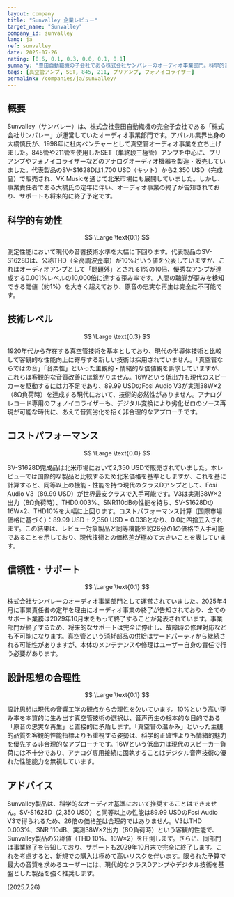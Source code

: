 ```yaml
---
layout: company
title: "Sunvalley 企業レビュー"
target_name: "Sunvalley"
company_id: sunvalley
lang: ja
ref: sunvalley
date: 2025-07-26
rating: [0.6, 0.1, 0.3, 0.0, 0.1, 0.1]
summary: "豊田自動織機の子会社である株式会社サンバレーのオーディオ事業部門。科学的音質基準では現代技術に大幅に劣る性能を示し、コストパフォーマンスも極めて低い。オーディオ事業の終了が告知されている。"
tags: [真空管アンプ, SET, 845, 211, プリアンプ, フォノイコライザー]
permalink: /companies/ja/sunvalley/
---
```


## 概要

Sunvalley（サンバレー）は、株式会社豊田自動織機の完全子会社である「株式会社サンバレー」が運営していたオーディオ事業部門です。アパレル業界出身の大橋慎氏が、1998年に社内ベンチャーとして真空管オーディオ事業を立ち上げました。845管や211管を使用したSET（単終段三極管）アンプを中心に、プリアンプやフォノイコライザーなどのアナログオーディオ機器を製造・販売していました。代表製品のSV-S1628Dは1,700 USD（キット）から2,350 USD（完成品）で販売され、VK Musicを通じて北米市場にも展開していました。しかし、事業責任者である大橋氏の定年に伴い、オーディオ事業の終了が告知されており、サポートも将来的に終了予定です。

## 科学的有効性

$$ \Large \text{0.1} $$

測定性能において現代の音響技術水準を大幅に下回ります。代表製品のSV-S1628Dは、公称THD（全高調波歪率）が10%という値を公表していますが、これはオーディオアンプとして「問題外」とされる1%の10倍、優秀なアンプが達成する0.001%レベルの10,000倍に達する歪み率です。人間の聴覚が歪みを検知できる閾値（約1%）を大きく超えており、原音の忠実な再生は完全に不可能です。

## 技術レベル

$$ \Large \text{0.3} $$

1920年代から存在する真空管技術を基本としており、現代の半導体技術と比較して客観的な性能向上に寄与する新しい技術は採用されていません。「真空管ならではの音」「音楽性」といった主観的・情緒的な価値観を訴求していますが、これらは客観的な音質改善には繋がりません。16Wという低出力も現代のスピーカーを駆動するには力不足であり、89.99 USDのFosi Audio V3が実測38W×2（8Ω負荷時）を達成する現代において、技術的必然性がありません。アナログレコード専用のフォノイコライザーも、デジタル変換により劣化ゼロのソース再現が可能な時代に、あえて音質劣化を招く非合理的なアプローチです。

## コストパフォーマンス

$$ \Large \text{0.0} $$

SV-S1628D完成品は北米市場において2,350 USDで販売されていました。本レビューでは国際的な製品と比較するため北米価格を基準としますが、これを基に計算すると、同等以上の機能・性能を持つ現代のクラスDアンプとして、Fosi Audio V3（89.99 USD）が世界最安クラスで入手可能です。V3は実測38W×2出力（8Ω負荷時）、THD0.003%、SNR110dBの性能を持ち、SV-S1628Dの16W×2、THD10%を大幅に上回ります。コストパフォーマンス計算（国際市場価格に基づく）：89.99 USD ÷ 2,350 USD = 0.038となり、0.0に四捨五入されます。この結果は、レビュー対象製品と同等機能を約26分の1の価格で入手可能であることを示しており、現代技術との価格差が極めて大きいことを表しています。

## 信頼性・サポート

$$ \Large \text{0.1} $$

株式会社サンバレーのオーディオ事業部門として運営されていました。2025年4月に事業責任者の定年を理由にオーディオ事業の終了が告知されており、全てのサポート業務は2029年10月末をもって終了することが発表されています。事業部門が終了するため、将来的なサポートは完全に停止し、故障時の修理対応なども不可能になります。真空管という消耗部品の供給はサードパーティから継続される可能性がありますが、本体のメンテナンスや修理はユーザー自身の責任で行う必要があります。

## 設計思想の合理性

$$ \Large \text{0.1} $$

設計思想は現代の音響工学の観点から合理性を欠いています。10%という高い歪み率を本質的に生み出す真空管技術の選択は、音声再生の根本的な目的である「原音の忠実な再生」と直接的に矛盾します。「真空管の温かみ」といった主観的品質を客観的性能指標よりも重視する姿勢は、科学的正確性よりも情緒的魅力を優先する非合理的なアプローチです。16Wという低出力は現代のスピーカー負荷には不十分であり、アナログ専用接続に固執することはデジタル音声技術の優れた性能能力を無視しています。

## アドバイス

Sunvalley製品は、科学的なオーディオ基準において推奨することはできません。SV-S1628D（2,350 USD）と同等以上の性能は89.99 USDのFosi Audio V3で得られるため、26倍の価格差は合理的ではありません。V3はTHD 0.003%、SNR 110dB、実測38W×2出力（8Ω負荷時）という客観的性能で、Sunvalley製品の公称値（THD 10%、16W×2）を圧倒します。さらに、同部門は事業終了を告知しており、サポートも2029年10月末で完全に終了します。これを考慮すると、新規での購入は極めて高いリスクを伴います。限られた予算で最大の音質を求めるユーザーには、現代的なクラスDアンプやデジタル技術を基盤とした製品を強く推奨します。

(2025.7.26)
